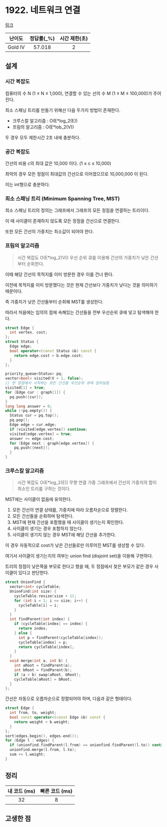 # 1922. 네트워크 연결

[링크](https://www.acmicpc.net/problem/1922)

| 난이도  | 정답률(\_%) | 시간 제한(초) |
| :-----: | :---------: | :-----------: |
| Gold IV |   57.018    |       2       |

## 설계

### 시간 복잡도

컴퓨터의 수 N (1 ≤ N ≤ 1,000), 연결할 수 있는 선의 수 M (1 ≤ M ≤ 100,000)가 주어진다.

최소 스패닝 트리를 만들기 위해선 다음 두가지 방법이 존재한다.

- 크루스칼 알고리즘 : O(E\*log_2(E))
- 프림의 알고리즘 : O(E\*lob_2(V))

두 경우 모두 제한시간 2초 내에 충분하다.

### 공간 복잡도

간선의 비용 c의 최대 값은 10,000 이다. (1 ≤ c ≤ 10,000)

최악의 경우 모든 정점이 최대값의 간선으로 이어졌으므로 10,000,000 이 된다.

이는 int형으로 충분하다.

### 최소 스패닝 트리 (Minimum Spanning Tree, MST)

최소 스패닝 트리의 정의는 그래프에서 그래프의 모든 정점을 연결하는 트리이다.

이 때 사이클이 존재하지 않도록 모든 정점을 간선으로 연결한다.

또한 모든 간선의 가중치는 최소값이 되어야 한다.

### 프림의 알고리즘

> 시간 복잡도 O(E\*log_2(V))
> 우선 순위 큐를 이용해 간선의 가중치가 낮은 간선부터 순회한다.

이때 해당 간선의 목적지를 이미 방문한 경우 이를 건너 뛴다.

이전에 목적지를 이미 방문했다는 것은 현재 간선보다 가중치가 낮다는 것을 의미하기 때문이다.

즉 가중치가 낮은 간선들부터 순회해 MST를 생성한다.

따라서 처음에는 임의의 점에 속해있는 간선들을 전부 우선순위 큐에 넣고 탐색해야 한다.

```cpp
struct Edge {
  int vertex, cost;
};
struct Status {
  Edge edge;
  bool operator<(const Status &b) const {
    return edge.cost > b.edge.cost;
  }
};
```

```cpp
priority_queue<Status> pq;
vector<bool> visited(V + 1, false);
// 한 정점에서 시작하는 모든 간선을 우선순위 큐에 집어넣음
visited[1] = true;
for (Edge cur : graph[1]) {
  pq.push({cur});
}
long long answer = 0;
while (!pq.empty()) {
  Status cur = pq.top();
  pq.pop();
  Edge edge = cur.edge;
  if (visited[edge.vertex]) continue;
  visited[edge.vertex] = true;
  answer += edge.cost;
  for (Edge next : graph[edge.vertex]) {
    pq.push({next});
  }
}
```

### 크루스칼 알고리즘

> 시간 복잡도 O(E\*log_2(E))
> 무향 연결 가중 그래프에서 간선의 가중치의 합이 최소인 트리를 구하는 것이다.

MST에는 사이클이 없음에 유의한다.

1. 모든 간선의 연결 상태를, 가중치에 따라 오름차순으로 정렬한다.
2. 모든 간선들을 순회하며 탐색한다.
3. MST에 현재 간선을 포함했을 때 사이클이 생기는지 확인한다.
4. 사이클이 생기는 경우 포함하지 않는다.
5. 사이클이 생기지 않는 경우 MST에 해당 간선을 추가한다.

이 경우 자동적으로 cost가 낮은 간선들로만 이루어진 MST를 생성할 수 있다.

여기서 사이클이 생기는지의 여부는 union find (disjoint set)을 이용해 구현하다.

트리의 정점이 낮은쪽을 부모로 한다고 했을 때, 두 정점에서 찾은 부모가 같은 경우 사이클이 있다고 판단한다.

```cpp
struct UnionFind {
  vector<int> cycleTable;
  UnionFind(int size) {
    cycleTable.resize(size + 1);
    for (int i = 1; i <= size; i++) {
      cycleTable[i] = i;
    }
  }
  int findParent(int index) {
    if (cycleTable[index] == index) {
      return index;
    } else {
      int p = findParent(cycleTable[index]);
      cycleTable[index] = p;
      return cycleTable[index];
    }
  }
  void merge(int a, int b) {
    int aRoot = findParent(a);
    int bRoot = findParent(b);
    if (a < b) swap(aRoot, bRoot);
    cycleTable[aRoot] = bRoot;
  }
};
```

간선은 자동으로 오름차순으로 정렬되어야 하며, 다음과 같은 형태이다.

```cpp
struct Edge {
  int from, to, weight;
  bool const operator<(const Edge &b) const {
    return weight < b.weight;
  }
};
sort(edges.begin(), edges.end());
for (Edge l : edges) {
  if (unionfind.findParent(l.from) == unionfind.findParent(l.to)) continue;
  unionfind.merge(l.from, l.to);
  sum += l.weight;
}
```

## 정리

| 내 코드 (ms) | 빠른 코드 (ms) |
| :----------: | :------------: |
|      32      |       8        |

## 고생한 점
